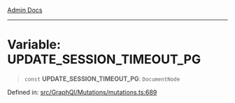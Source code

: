 [Admin Docs](/)

***

# Variable: UPDATE\_SESSION\_TIMEOUT\_PG

> `const` **UPDATE\_SESSION\_TIMEOUT\_PG**: `DocumentNode`

Defined in: [src/GraphQl/Mutations/mutations.ts:689](https://github.com/PalisadoesFoundation/talawa-admin/blob/main/src/GraphQl/Mutations/mutations.ts#L689)
